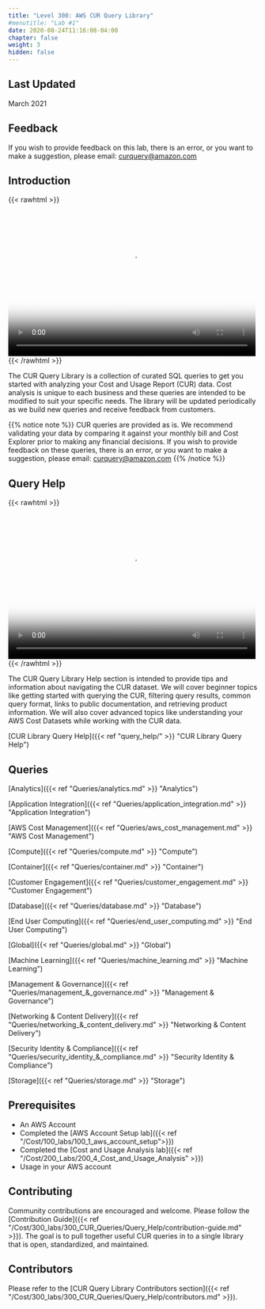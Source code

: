 ```yaml
---
title: "Level 300: AWS CUR Query Library"
#menutitle: "Lab #1"
date: 2020-08-24T11:16:08-04:00
chapter: false
weight: 3
hidden: false
---
```


## Last Updated

March 2021

## Feedback
If you wish to provide feedback on this lab, there is an error, or you want to make a suggestion, please email: curquery@amazon.com

## Introduction
{{< rawhtml >}}
<video width="500" height="308" controls poster="/Cost/300_CUR_Queries/Images/cost-300-cql-intro.png">
  <source src="https://d3h9zoi3eqyz7s.cloudfront.net/Cost/Videos/CURQueryLibraryIntroduction.mp4" type="video/mp4">
  Your browser doesn't support video, or if you're on GitHub head to https://wellarchitectedlabs.com to watch the video.
</video>
{{< /rawhtml >}}

 The CUR Query Library is a collection of curated SQL queries to get you started with analyzing your Cost and Usage Report (CUR) data.  Cost analysis is unique to each business and these queries are intended to be modified to suit your specific needs.  The library will be updated periodically as we build new queries and receive feedback from customers.

{{% notice note %}}
CUR queries are provided as is. We recommend validating your data by comparing it against your monthly bill and Cost Explorer prior to making any financial decisions. If you wish to provide feedback on these queries, there is an error, or you want to make a suggestion, please email: curquery@amazon.com
{{% /notice %}}


## Query Help
{{< rawhtml >}}
<video width="500" height="308" controls poster="/Cost/300_CUR_Queries/Images/cost-300-cql-helper-intro.png">
  <source src="https://d3h9zoi3eqyz7s.cloudfront.net/Cost/Videos/HelperIntroductionVideoFinal.mp4" type="video/mp4">
  Your browser doesn't support video, or if you're on GitHub head to https://wellarchitectedlabs.com to watch the video.
</video>
{{< /rawhtml >}}

The CUR Query Library Help section is intended to provide tips and information about navigating the CUR dataset.  We will cover beginner topics like getting started with querying the CUR, filtering query results, common query format, links to public documentation, and retrieving product information.  We will also cover advanced topics like understanding your AWS Cost Datasets while working with the CUR data.  

[CUR Library Query Help]({{< ref "query_help/" >}} "CUR Library Query Help")

## Queries
[Analytics]({{< ref "Queries/analytics.md" >}} "Analytics")

[Application Integration]({{< ref "Queries/application_integration.md" >}} "Application Integration")

[AWS Cost Management]({{< ref "Queries/aws_cost_management.md" >}} "AWS Cost Management")

[Compute]({{< ref "Queries/compute.md" >}} "Compute")

[Container]({{< ref "Queries/container.md" >}} "Container")

[Customer Engagement]({{< ref "Queries/customer_engagement.md" >}} "Customer Engagement")

[Database]({{< ref "Queries/database.md" >}} "Database")

[End User Computing]({{< ref "Queries/end_user_computing.md" >}} "End User Computing")

[Global]({{< ref "Queries/global.md" >}} "Global")

[Machine Learning]({{< ref "Queries/machine_learning.md" >}} "Machine Learning")

[Management & Governance]({{< ref "Queries/management_&_governance.md" >}} "Management & Governance")

[Networking & Content Delivery]({{< ref "Queries/networking_&_content_delivery.md" >}} "Networking & Content Delivery")

[Security Identity & Compliance]({{< ref "Queries/security_identity_&_compliance.md" >}} "Security Identity & Compliance")

[Storage]({{< ref "Queries/storage.md" >}} "Storage")


## Prerequisites
- An AWS Account
- Completed the [AWS Account Setup lab]({{< ref "/Cost/100_labs/100_1_aws_account_setup">}})
- Completed the [Cost and Usage Analysis lab]({{< ref "/Cost/200_Labs/200_4_Cost_and_Usage_Analysis" >}})
- Usage in your AWS account

## Contributing

Community contributions are encouraged and welcome.  Please follow the [Contribution Guide]({{< ref "/Cost/300_labs/300_CUR_Queries/Query_Help/contribution-guide.md" >}}). The goal is to pull together useful CUR queries in to a single library that is open, standardized, and maintained.

## Contributors
Please refer to the [CUR Query Library Contributors section]({{< ref "/Cost/300_labs/300_CUR_Queries/Query_Help/contributors.md" >}}).
